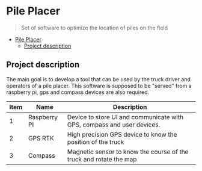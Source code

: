 # Pile Placer
> Set of software to optimize the location of piles on the field

- [Pile Placer](#pile-placer)
  - [Project description](#project-description)

## Project description
The main goal is to develop a tool that can be used by the truck driver and operators of a pile placer.
This software is supposed to be "served" from a raspberry pi, gps and compass devices are also required.


Item|Name|Description
-----|-----|-----
1|Raspberry PI|Device to store UI and communicate with GPS, compass and user devices.
2|GPS RTK|High precision GPS device to know the position of the truck
3|Compass|Magnetic sensor to know the course of the truck and rotate the map